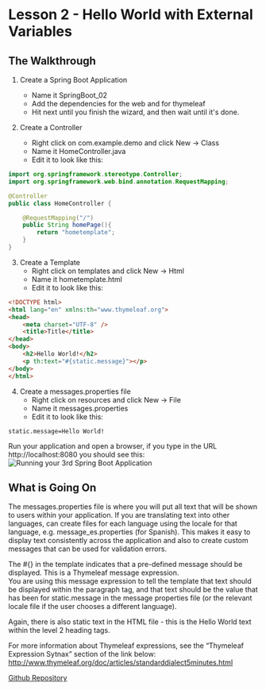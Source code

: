 # Lesson 2 - Hello World with External Variables 
## The Walkthrough 

1. Create a Spring Boot Application 
	* Name it SpringBoot_02 
	* Add the dependencies for the web and for thymeleaf 
	* Hit next until you finish the wizard, and then wait until it's done.    

2. Create a Controller 
	* Right click on com.example.demo and click New -> Class 
	* Name it HomeController.java 
	* Edit it to look like this: 
```java
import org.springframework.stereotype.Controller;
import org.springframework.web.bind.annotation.RequestMapping;

@Controller
public class HomeController {

    @RequestMapping("/")
    public String homePage(){
        return "hometemplate";
    }
}
```

3. Create a Template 
  	* Right click on templates and click New -> Html 
	* Name it hometemplate.html 
	* Edit it to look like this: 
```html
<!DOCTYPE html>
<html lang="en" xmlns:th="www.thymeleaf.org">
<head>
    <meta charset="UTF-8" />
    <title>Title</title>
</head>
<body>
    <h2>Hello World!</h2>
    <p th:text="#{static.message}"></p>
</body>
</html>
```

4. Create a messages.properties file 
  	* Right click on resources and click New -> File 
	* Name it messages.properties 
	* Edit it to look like this:
```
static.message=Hello World!
```

Run your application and open a browser, if you type in the URL http://localhost:8080 you should see this: 
![Running your 3rd Spring Boot Application](https://github.com/ajhenley/unofficialguides/blob/master/IntroToSpringBoot/img/Lesson03.png "Running your 2nd Spring Boot Application")

## What is Going On
The messages.properties file is where you will put all text that will be shown to users within your application. If you are translating text into other languages, can create files for each language using the locale for that language, e.g. message_es.properties (for Spanish). This makes it easy to display text consistently across the application and also to create custom messages that can be used for validation errors. 
 
The #{} in the template indicates that a pre-defined message should be displayed. This is a Thymeleaf message expression.  
You are using this message expression to tell the template that text should be displayed within the paragraph tag, and that text should be the value that has been for static.message in the message properties file (or the relevant locale file if the user chooses a different language).   

Again, there is also static text in the HTML file - this is the Hello World text within the level 2 heading tags. 

For more information about Thymeleaf expressions, see the “Thymeleaf Expression Sytnax” section of the link below:  
http://www.thymeleaf.org/doc/articles/standarddialect5minutes.html

[Github Repository](https://github.com/ajhenley/SpringBoot_03)
